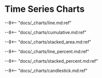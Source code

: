 # Time Series Charts

--8<-- "docs/_charts/line.md:ref"

--8<-- "docs/_charts/cumulative.md:ref"

--8<-- "docs/_charts/stacked_area.md:ref"

--8<-- "docs/_charts/line_percent.md:ref"

--8<-- "docs/_charts/stacked_percent.md:ref"

--8<-- "docs/_charts/candlestick.md:ref"